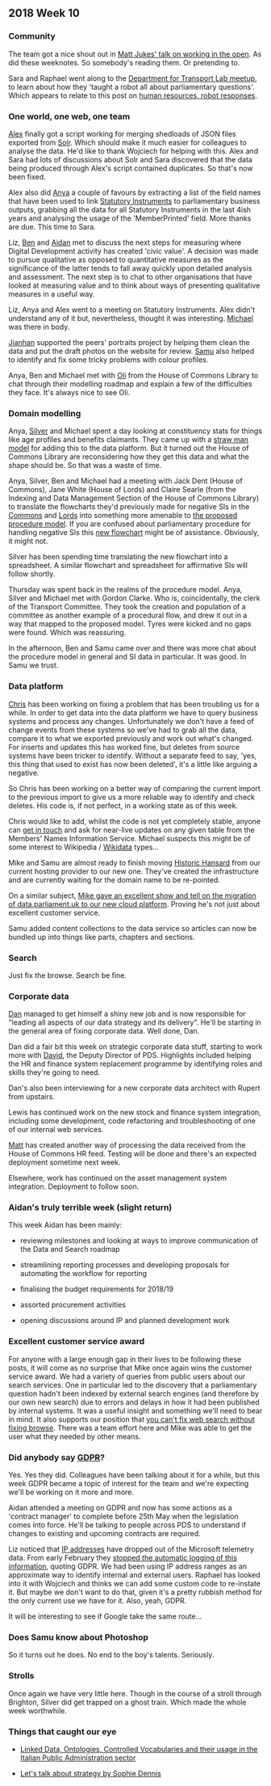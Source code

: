 ## 2018 Week 10

### Community

The team got a nice shout out in [Matt Jukes' talk on working in the open](https://twitter.com/jukesie/status/972078559455076352). As did these weeknotes. So somebody's reading them. Or pretending to.

Sara and Raphael went along to the [Department for Transport Lab meetup](https://www.eventbrite.co.uk/e/dft-lab-meetup-3-tips-for-building-an-artificial-intelligence-tickets-43662372331), to learn about how they 'taught a robot all about parliamentary questions'. Which appears to relate to this post on [human resources, robot responses](https://dftdigital.blog.gov.uk/2018/01/18/hr-chatbot-dft-lab/).

### One world, one web, one team

[Alex](https://twitter.com/alexedwardh) finally got a script working for merging shedloads of JSON files exported from [Solr](http://lucene.apache.org/solr/). Which should make it much easier for colleagues to analyse the data. He'd like to thank Wojciech for helping with this. Alex and Sara had lots of discussions about Solr and Sara discovered that the data being produced through Alex's script contained duplicates. So that's now been fixed.

Alex also did [Anya](https://twitter.com/bitten_) a couple of favours by extracting a list of the field names that have been used to link [Statutory Instruments](https://en.wikipedia.org/wiki/Statutory_instrument_(UK)) to parliamentary business outputs, grabbing all the data for all Statutory Instruments in the last 4ish years and analysing the usage of the 'MemberPrinted' field. More thanks are due. This time to Sara.

Liz, [Ben](https://twitter.com/benwoodhams) and [Aidan](https://twitter.com/aidan_morgan) met to discuss the next steps for measuring where Digital Development activity has created 'civic value'. A decision was made to pursue qualitative as opposed to quantitative measures as the significance of the latter tends to fall away quickly upon detailed analysis and assessment. The next step is to chat to other organisations that have looked at measuring value and to think about ways of presenting qualitative measures in a useful way.

Liz, Anya and Alex went to a meeting on Statutory Instruments. Alex didn't understand any of it but, nevertheless, thought it was interesting. [Michael](https://twitter.com/fantasticlife) was there in body.

[Jianhan](https://twitter.com/jianhanzhu) supported the peers' portraits project by helping them clean the data and put the draft photos on the website for review. [Samu](https://twitter.com/langsamu) also helped to identify and fix some tricky problems with colour profiles.

Anya, Ben and Michael met with [Oli](https://twitter.com/olihawkins) from the House of Commons Library to chat through their modelling roadmap and explain a few of the difficulties they face. It's always nice to see Oli.

### Domain modelling

Anya, [Silver](https://twitter.com/silveroliver) and Michael spent a day looking at constituency stats for things like age profiles and benefits claimants. They came up with a [straw man model](https://ukparliament.github.io/ontologies/stats-series/stats-series-ontology.html) for adding this to the data platform. But it turned out the House of Commons Library are reconsidering how they get this data and what the shape should be. So that was a waste of time.

Anya, Silver, Ben and Michael had a meeting with Jack Dent (House of Commons), Jane White (House of Lords) and Claire Searle (from the Indexing and Data Management Section of the House of Commons Library) to translate the flowcharts they'd previously made for negative SIs in the [Commons](https://github.com/ukparliament/domain-models/blob/master/SIs/flow-commons.pdf) and [Lords](https://github.com/ukparliament/domain-models/blob/master/SIs/flow-lords.pdf) into something more amenable to [the proposed procedure model](https://ukparliament.github.io/ontologies/procedure/procedure-ontology.html). If you are confused about parliamentary procedure for handling negative SIs this [new flowchart](https://github.com/ukparliament/ontologies/blob/master/procedure/sis/negative.pdf) might be of assistance. Obviously, it might not.

Silver has been spending time translating the new flowchart into a spreadsheet. A similar flowchart and spreadsheet for affirmative SIs will follow shortly.

Thursday was spent back in the realms of the procedure model. Anya, Silver and Michael met with Gordon Clarke. Who is, coincidentally, the clerk of the Transport Committee. They took the creation and population of a committee as another example of a procedural flow, and drew it out in a way that mapped to the proposed model. Tyres were kicked and no gaps were found. Which was reassuring.

In the afternoon, Ben and Samu came over and there was more chat about the procedure model in general and SI data in particular. It was good. In Samu we trust.

### Data platform

[Chris](https://twitter.com/chrisalcockdev) has been working on fixing a problem that has been troubling us for a while. In order to get data into the data platform we have to query business systems and process any changes. Unfortunately we don't have a feed of change events from these systems so we've had to grab all the data, compare it to what we exported previously and work out what's changed. For inserts and updates this has worked fine, but deletes from source systems have been tricker to identify. Without a separate feed to say, 'yes, this thing that used to exist has now been deleted', it's a little like arguing a negative.

So Chris has been working on a better way of comparing the current import to the previous import to give us a more reliable way to identify and check deletes. His code is, if not perfect, in a working state as of this week.

Chris would like to add, whilst the code is not yet completely stable, anyone can [get in touch](mailto:data@parliament.uk) and ask for near-live updates on any given table from the Members' Names Information Service. Michael suspects this might be of some interest to Wikipedia / [Wikidata](https://www.wikidata.org/wiki/Wikidata:Main_Page) types...

Mike and Samu are almost ready to finish moving [Historic Hansard](http://hansard.millbanksystems.com/) from our current hosting provider to our new one. They've created the infrastructure and are currently waiting for the domain name to be re-pointed.

On a similar subject, [Mike gave an excellent show and tell on the migration of data.parliament.uk to our new cloud platform](https://twitter.com/dasbarrett/status/971009968966111233). Proving he's not just about excellent customer service.

Samu added content collections to the data service so articles can now be bundled up into things like parts, chapters and sections.

### Search

Just fix the browse. Search be fine.

### Corporate data

[Dan](https://twitter.com/dasbarrett) managed to get himself a shiny new job and is now responsible for "leading all aspects of our data strategy and its delivery". He'll be starting in the general area of fixing corporate data. Well done, Dan.

Dan did a fair bit this week on strategic corporate data stuff, starting to work more with [David](https://twitter.com/SmithDavidM), the Deputy Director of PDS. Highlights included helping the HR and finance system replacement programme by identifying roles and skills they're going to need.

Dan's also been interviewing for a new corporate data architect with Rupert from upstairs.

Lewis has continued work on the new stock and finance system integration, including some development, code refactoring and troubleshooting of one of our internal web services.
 
[Matt](https://twitter.com/matiasgermanico) has created another way of processing the data received from the House of Commons HR feed. Testing will be done and there's an expected deployment sometime next week.

Elsewhere, work has continued on the asset management system integration. Deployment to follow soon.

### Aidan's truly terrible week (slight return)

This week Aidan has been mainly:

* reviewing milestones and looking at ways to improve communication of the Data and Search roadmap

* streamlining reporting processes and developing proposals for automating the workflow for reporting

* finalising the budget requirements for 2018/19

* assorted procurement activities

* opening discussions around IP and planned development work

### Excellent customer service award

For anyone with a large enough gap in their lives to be following these posts, it will come as no surprise that Mike once again wins the customer service award. We had a variety of queries from public users about our search services. One in particular led to the discovery that a parliamentary question hadn't been indexed by external search engines (and therefore by our own new search) due to errors and delays in how it had been published by internal systems. It was a useful insight and something we'll need to bear in mind. It also supports our position that [you can't fix web search without fixing browse](http://smethur.st/posts/176135866). There was a team effort here and Mike was able to get the user what they needed by other means.

### Did anybody say [GDPR](https://en.m.wikipedia.org/wiki/General_Data_Protection_Regulation)?

Yes. Yes they did. Colleagues have been talking about it for a while, but this week GDPR became a topic of interest for the team and we're expecting we'll be working on it more and more.

Aidan attended a meeting on GDPR and now has some actions as a 'contract manager' to complete before 25th May when the legislation comes into force. He'll be talking to people across PDS to understand if changes to existing and upcoming contracts are required.

Liz noticed that [IP addresses](https://en.wikipedia.org/wiki/IP_address) have dropped out of the Microsoft telemetry data. From early February they [stopped the automatic logging of this information](https://blogs.msdn.microsoft.com/applicationinsights-status/2018/02/01/all-octets-of-ip-address-will-be-set-to-zero/), quoting GDPR. We had been using IP address ranges as an approximate way to identify internal and external users. Raphael has looked into it with Wojciech and thinks we can add some custom code to re-instate it. But maybe we don't want to do that, given it's a pretty rubbish method for the only current use we have for it. Also, yeah, GDPR.

It will be interesting to see if Google take the same route...

### Does Samu know about Photoshop

So it turns out he does. No end to the boy's talents. Seriously.

### Strolls

Once again we have very little here. Though in the course of a stroll through Brighton, Silver did get trapped on a ghost train. Which made the whole week worthwhile.

### Things that caught our eye

* [Linked Data, Ontologies, Controlled Vocabularies and their usage in the Italian Public Administration sector](https://github.com/italia/daf-ontologie-vocabolari-controllati/blob/master/Presentazioni/LinkedDataItaly.pdf)

* [Let's talk about strategy by Sophie Dennis](https://www.slideshare.net/sophiedennis/lets-talk-about-strategy-extended-workshop-what-it-is-why-it-matters-and-how-to-do-it-well-sophie-dennis-90089444)